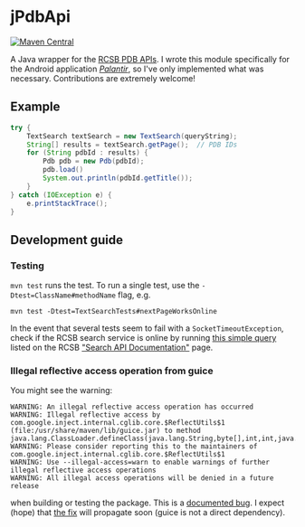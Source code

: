 # jPdbApi

[![Maven Central
](https://maven-badges.herokuapp.com/maven-central/io.ningyuan/jPdbApi/badge.svg)
](https://maven-badges.herokuapp.com/maven-central/io.ningyuan/jPdbApi)

A Java wrapper for the [RCSB PDB APIs](https://www.rcsb.org/pages/webservices).
I wrote this module specifically for the Android application [*Palantir*](https://github.com/ning-y/palantir), so I've only implemented what was necessary.
Contributions are extremely welcome!

## Example

```java
try {
    TextSearch textSearch = new TextSearch(queryString);
    String[] results = textSearch.getPage();  // PDB IDs
    for (String pdbId : results) {
        Pdb pdb = new Pdb(pdbId);
        pdb.load()
        System.out.println(pdbId.getTitle());
    }
} catch (IOException e) {
    e.printStackTrace();
}
```

## Development guide

### Testing

`mvn test` runs the test.
To run a single test, use the `-Dtest=ClassName#methodName` flag, e.g.

```
mvn test -Dtest=TextSearchTests#nextPageWorksOnline
```

In the event that several tests seem to fail with a `SocketTimeoutException`, check if the RCSB search service is online by running [this simple query](http://search.rcsb.org/rcsbsearch/v1/query?json=%7B%22query%22:%7B%22type%22:%22terminal%22,%22service%22:%22text%22,%22parameters%22:%7B%22attribute%22:%22exptl.method%22,%22operator%22:%22exact_match%22,%22value%22:%22ELECTRON%20MICROSCOPY%22%7D%7D,%22return_type%22:%22entry%22%7D) listed on the RCSB ["Search API Documentation"](http://search.rcsb.org/#basic-queries) page.

### Illegal reflective access operation from guice

You might see the warning:

```
WARNING: An illegal reflective access operation has occurred
WARNING: Illegal reflective access by com.google.inject.internal.cglib.core.$ReflectUtils$1 (file:/usr/share/maven/lib/guice.jar) to method java.lang.ClassLoader.defineClass(java.lang.String,byte[],int,int,java.security.ProtectionDomain)
WARNING: Please consider reporting this to the maintainers of com.google.inject.internal.cglib.core.$ReflectUtils$1
WARNING: Use --illegal-access=warn to enable warnings of further illegal reflective access operations
WARNING: All illegal access operations will be denied in a future release
```

when building or testing the package.
This is a [documented bug](https://github.com/google/guice/issues/1133).
I expect (hope) that [the fix](https://github.com/google/guice/issues/1133#issuecomment-656906686) will propagate soon (guice is not a direct dependency).
